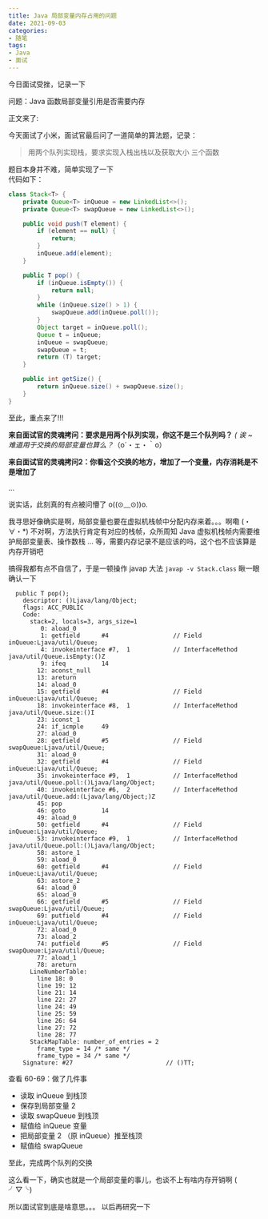 ```yaml
---
title: Java 局部变量内存占用的问题
date: 2021-09-03
categories:
- 随笔
tags:
- Java
- 面试 
---
```


今日面试受挫，记录一下

问题：Java 函数局部变量引用是否需要内存

正文来了:

今天面试了小米，面试官最后问了一道简单的算法题，记录：

> 用两个队列实现栈，要求实现入栈出栈以及获取大小 三个函数

题目本身并不难，简单实现了一下  
代码如下：
<!-- more -->

```java
class Stack<T> {
    private Queue<T> inQueue = new LinkedList<>();
    private Queue<T> swapQueue = new LinkedList<>();

    public void push(T element) {
        if (element == null) {
            return;
        }
        inQueue.add(element);
    }

    public T pop() {
        if (inQueue.isEmpty()) {
            return null;
        }
        while (inQueue.size() > 1) {
            swapQueue.add(inQueue.poll());
        }
        Object target = inQueue.poll();
        Queue t = inQueue;
        inQueue = swapQueue;
        swapQueue = t;
        return (T) target;
    }

    public int getSize() {
        return inQueue.size() + swapQueue.size();
    }
}
```

至此，重点来了!!!  

__来自面试官的灵魂拷问：要求是用两个队列实现，你这不是三个队列吗？__
_( 诶 ~ 难道用于交换的局部变量也算么？_（o´・ェ・｀o）

__来自面试官的灵魂拷问2：你看这个交换的地方，增加了一个变量，内存消耗是不是增加了__

…

说实话，此刻真的有点被问懵了 o((⊙﹏⊙))o.

我寻思好像确实是啊，局部变量也要在虚拟机栈帧中分配内存来着。。。啊嘞 (・∀・*)
不对啊，方法执行肯定有对应的栈帧，众所周知 Java 虚拟机栈帧内需要维护局部变量表、操作数栈 … 等，需要内存记录不是应该的吗，这个也不应该算是内存开销吧

搞得我都有点不自信了，于是一顿操作 javap 大法 ```javap -v Stack.class``` 瞅一眼确认一下

```plain
  public T pop();
    descriptor: ()Ljava/lang/Object;
    flags: ACC_PUBLIC
    Code:
      stack=2, locals=3, args_size=1
         0: aload_0
         1: getfield      #4                  // Field inQueue:Ljava/util/Queue;
         4: invokeinterface #7,  1            // InterfaceMethod java/util/Queue.isEmpty:()Z
         9: ifeq          14
        12: aconst_null
        13: areturn
        14: aload_0
        15: getfield      #4                  // Field inQueue:Ljava/util/Queue;
        18: invokeinterface #8,  1            // InterfaceMethod java/util/Queue.size:()I
        23: iconst_1
        24: if_icmple     49
        27: aload_0
        28: getfield      #5                  // Field swapQueue:Ljava/util/Queue;
        31: aload_0
        32: getfield      #4                  // Field inQueue:Ljava/util/Queue;
        35: invokeinterface #9,  1            // InterfaceMethod java/util/Queue.poll:()Ljava/lang/Object;
        40: invokeinterface #6,  2            // InterfaceMethod java/util/Queue.add:(Ljava/lang/Object;)Z
        45: pop
        46: goto          14
        49: aload_0
        50: getfield      #4                  // Field inQueue:Ljava/util/Queue;
        53: invokeinterface #9,  1            // InterfaceMethod java/util/Queue.poll:()Ljava/lang/Object;
        58: astore_1
        59: aload_0
        60: getfield      #4                  // Field inQueue:Ljava/util/Queue;
        63: astore_2
        64: aload_0
        65: aload_0
        66: getfield      #5                  // Field swapQueue:Ljava/util/Queue;
        69: putfield      #4                  // Field inQueue:Ljava/util/Queue;
        72: aload_0
        73: aload_2
        74: putfield      #5                  // Field swapQueue:Ljava/util/Queue;
        77: aload_1
        78: areturn
      LineNumberTable:
        line 18: 0
        line 19: 12
        line 21: 14
        line 22: 27
        line 24: 49
        line 25: 59
        line 26: 64
        line 27: 72
        line 28: 77
      StackMapTable: number_of_entries = 2
        frame_type = 14 /* same */
        frame_type = 34 /* same */
    Signature: #27                          // ()TT;

```

查看 60-69：做了几件事

- 读取 inQueue 到栈顶
- 保存到局部变量 2
- 读取 swapQueue 到栈顶
- 赋值给 inQueue 变量
- 把局部变量 2 （原 inQueue）推至栈顶
- 赋值给 swapQueue
  
至此，完成两个队列的交换

这么看一下，确实也就是一个局部变量的事儿，也谈不上有啥内存开销啊 ( ╯▽╰)

所以面试官到底是啥意思。。。
以后再研究一下
